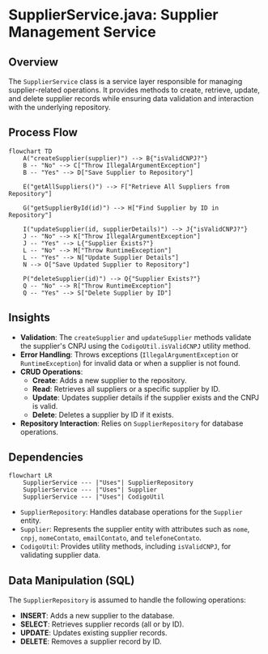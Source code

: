# SupplierService.java: Supplier Management Service

## Overview
The `SupplierService` class is a service layer responsible for managing supplier-related operations. It provides methods to create, retrieve, update, and delete supplier records while ensuring data validation and interaction with the underlying repository.

## Process Flow
```mermaid
flowchart TD
    A("createSupplier(supplier)") --> B{"isValidCNPJ?"}
    B -- "No" --> C["Throw IllegalArgumentException"]
    B -- "Yes" --> D["Save Supplier to Repository"]

    E("getAllSuppliers()") --> F["Retrieve All Suppliers from Repository"]

    G("getSupplierById(id)") --> H["Find Supplier by ID in Repository"]

    I("updateSupplier(id, supplierDetails)") --> J{"isValidCNPJ?"}
    J -- "No" --> K["Throw IllegalArgumentException"]
    J -- "Yes" --> L{"Supplier Exists?"}
    L -- "No" --> M["Throw RuntimeException"]
    L -- "Yes" --> N["Update Supplier Details"]
    N --> O["Save Updated Supplier to Repository"]

    P("deleteSupplier(id)") --> Q{"Supplier Exists?"}
    Q -- "No" --> R["Throw RuntimeException"]
    Q -- "Yes" --> S["Delete Supplier by ID"]
```

## Insights
- **Validation**: The `createSupplier` and `updateSupplier` methods validate the supplier's CNPJ using the `CodigoUtil.isValidCNPJ` utility method.
- **Error Handling**: Throws exceptions (`IllegalArgumentException` or `RuntimeException`) for invalid data or when a supplier is not found.
- **CRUD Operations**:
  - **Create**: Adds a new supplier to the repository.
  - **Read**: Retrieves all suppliers or a specific supplier by ID.
  - **Update**: Updates supplier details if the supplier exists and the CNPJ is valid.
  - **Delete**: Deletes a supplier by ID if it exists.
- **Repository Interaction**: Relies on `SupplierRepository` for database operations.

## Dependencies
```mermaid
flowchart LR
    SupplierService --- |"Uses"| SupplierRepository
    SupplierService --- |"Uses"| Supplier
    SupplierService --- |"Uses"| CodigoUtil
```

- `SupplierRepository`: Handles database operations for the `Supplier` entity.
- `Supplier`: Represents the supplier entity with attributes such as `nome`, `cnpj`, `nomeContato`, `emailContato`, and `telefoneContato`.
- `CodigoUtil`: Provides utility methods, including `isValidCNPJ`, for validating supplier data.

## Data Manipulation (SQL)
The `SupplierRepository` is assumed to handle the following operations:
- **INSERT**: Adds a new supplier to the database.
- **SELECT**: Retrieves supplier records (all or by ID).
- **UPDATE**: Updates existing supplier records.
- **DELETE**: Removes a supplier record by ID.
